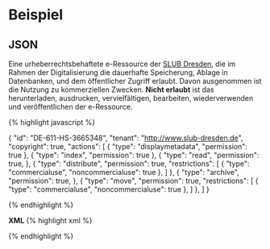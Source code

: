 # Beispiel
## JSON

Eine urheberrechtsbehaftete e-Ressource der [SLUB Dresden](https://www.slub-dresden.de), die im Rahmen der Digitalisierung die dauerhafte Speicherung, Ablage in Datenbanken, und dem öffentlicher Zugriff erlaubt. Davon ausgenommen ist die Nutzung zu kommerziellen Zwecken. **Nicht erlaubt** ist das herunterladen, ausdrucken, vervielfältigen, bearbeiten, wiederverwenden und veröffentlichen der e-Ressource.

{% highlight javascript %}

{
  "id": "DE-611-HS-3665348",
  "tenant": "http://www.slub-dresden.de",
  "copyright": true,
  "actions": [
    {
      "type": "displaymetadata",
      "permission": true
    },
    {
      "type": "index",
      "permission": true
    },
    {
      "type": "read",
      "permission": true,
    },
    {
      "type": "distribute",
      "permission": true,
      "restrictions": [
        {
          "type": "commercialuse",
          "noncommercialuse": true
        },
      ]
    },
    {
      "type": "archive",
      "permission": true,
    },
    {
      "type": "move",
      "permission": true,
      "restrictions": [
        {
          "type": "commercialuse",
          "noncommercialuse": true
        },
      ]
    },
  ]
}

{% endhighlight %}

**XML**
{% highlight xml %}
<?xml version="1.0" ?>
<libRML version="0.3">
    <item id="DE-611-HS-3665348" tenant="http://www.slub-dresden.de" copyright="true">
        <action type="displaymetadata" permission="true"/>
        <action type="index" permission="true"/>
        <action type="read" permission="true"/>
        <action type="distribute" permission="true">
            <restriction type="commercialuse" noncommercialuse="true"/>
        </action>
        <action type="archive" permission="true"/>
        <action type="move" permission="true">
            <restriction type="commercialuse" noncommercialuse="true"/>
        </action>
    </item>
</libRML>

{% endhighlight %}
